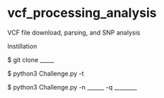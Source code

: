 # vcf_processing_analysis
VCF file download, parsing, and SNP analysis


Instillation

$ git clone _____

$ python3 Challenge.py -t

$ python3 Challenge.py -n ______ -q ________
